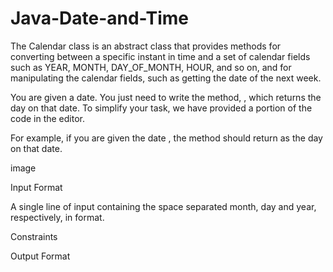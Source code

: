 # Java-Date-and-Time

The Calendar class is an abstract class that provides methods for converting between a specific instant in time and a set of calendar fields such as YEAR, MONTH, DAY_OF_MONTH, HOUR, and so on, and for manipulating the calendar fields, such as getting the date of the next week.

You are given a date. You just need to write the method, , which returns the day on that date. To simplify your task, we have provided a portion of the code in the editor.

For example, if you are given the date , the method should return  as the day on that date.

image

Input Format

A single line of input containing the space separated month, day and year, respectively, in    format.

Constraints

Output Format

